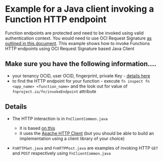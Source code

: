 # Example for a Java client invoking a Function HTTP endpoint

Function endpoints are protected and need to be invoked using valid authentication context. You would need to use OCI Request Signature [as outlined in this document](https://docs.cloud.oracle.com/iaas/Content/API/Concepts/signingrequests.htm?TocPath=Developer%20Tools%20|REST%20APIs%20|_____4). This example shows how to invoke Functions HTTP endpoints using OCI Request Signature based Java Client

## Make sure you have the following information....

- your tenancy OCID, user OCID, fingerprint, private Key - [details here](https://docs.cloud.oracle.com/iaas/Content/API/Concepts/apisigningkey.htm)
- to find the HTTP endpoint for your function - execute `fn inspect fn <app_name> <function_name>` and the look out for value of `fnproject.io/fn/invokeEndpoint` attribute

## Details

- The HTTP interaction is in `FnClientCommon.java`
	- it is based [on this](https://docs.cloud.oracle.com/iaas/Content/API/Concepts/signingrequests.htm?TocPath=Developer%20Tools%20|REST%20APIs%20|_____4#Java)
	- it uses the [Apache HTTP Client](https://hc.apache.org/) (but you should be able to build an implementation using a client library of your choice)

- `FnHTTPGet.java` and `FnHTTPPost.java` are examples of invoking HTTP `GET` and `POST` respectively using `FnClientCommon.java`
